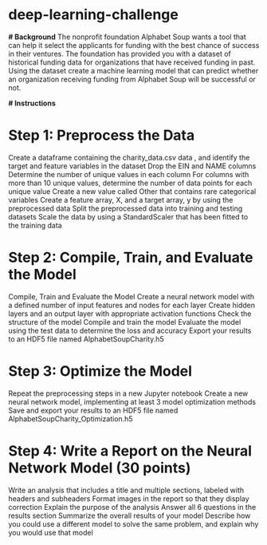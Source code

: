 # deep-learning-challenge

**# Background**
The nonprofit foundation Alphabet Soup wants a tool that can help it select the applicants for funding with the best chance of success in their ventures.
The foundation has provided you with a dataset of historical funding data for organizations that have received funding in past. Using the dataset create a machine learning model that can predict whether an organization receiving funding from Alphabet Soup will be successful or not.

**# Instructions**

# Step 1: Preprocess the Data
Create a dataframe containing the charity_data.csv data , and identify the target and feature variables in the dataset 
Drop the EIN and NAME columns 
Determine the number of unique values in each column
For columns with more than 10 unique values, determine the number of data points for each unique value
Create a new value called Other that contains rare categorical variables
Create a feature array, X, and a target array, y by using the preprocessed data 
Split the preprocessed data into training and testing datasets
Scale the data by using a StandardScaler that has been fitted to the training data

# Step 2: Compile, Train, and Evaluate the Model
Compile, Train and Evaluate the Model 
Create a neural network model with a defined number of input features and nodes for each layer
Create hidden layers and an output layer with appropriate activation functions 
Check the structure of the model 
Compile and train the model 
Evaluate the model using the test data to determine the loss and accuracy 
Export your results to an HDF5 file named AlphabetSoupCharity.h5

# Step 3: Optimize the Model
Repeat the preprocessing steps in a new Jupyter notebook 
Create a new neural network model, implementing at least 3 model optimization methods 
Save and export your results to an HDF5 file named AlphabetSoupCharity_Optimization.h5 

# Step 4: Write a Report on the Neural Network Model (30 points)
Write an analysis that includes a title and multiple sections, labeled with headers and subheaders 
Format images in the report so that they display correction 
Explain the purpose of the analysis
Answer all 6 questions in the results section 
Summarize the overall results of your model 
Describe how you could use a different model to solve the same problem, and explain why you would use that model


